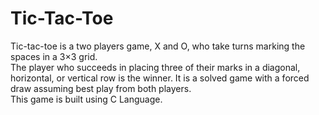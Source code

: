 # Tic-Tac-Toe
Tic-tac-toe is a two players game, X and O, who take turns marking the spaces in a 3×3 grid. 
<br>The player who succeeds in placing three of their marks in a diagonal, horizontal, or vertical row is the winner. 
It is a solved game with a forced draw assuming best play from both players.
<br>This game is built using C Language.
